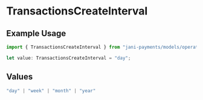 # TransactionsCreateInterval

## Example Usage

```typescript
import { TransactionsCreateInterval } from "jani-payments/models/operations";

let value: TransactionsCreateInterval = "day";
```

## Values

```typescript
"day" | "week" | "month" | "year"
```